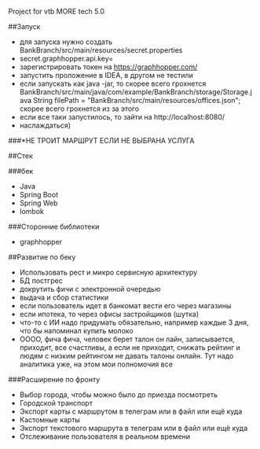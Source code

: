 Project for vtb MORE tech 5.0

##Запуск
* для запуска нужно создать BankBranch/src/main/resources/secret.properties
* secret.graphhopper.api.key=
* зарегистрировать токен на https://graphhopper.com/
* запустить проложение в IDEA, в другом не тестили
* если запускать как java -jar, то скорее всего грохнется
  BankBranch/src/main/java/com/example/BankBranch/storage/Storage.java
  String filePath = "BankBranch/src/main/resources/offices.json";
  скорее всего грохнется из за этого
* если все таки запустилось, то зайти на http://localhost:8080/
* наслаждаться)

###*НЕ ТРОИТ МАРШРУТ ЕСЛИ НЕ ВЫБРАНА УСЛУГА

##Стек

###бек
* Java
* Spring Boot
* Spring Web
* lombok

###Сторонние библиотеки
* graphhopper

##Развитие по беку
* Использовать рест и микро сервисную архитектуру
* БД постгрес
* докрутить фичи с электронной очередью
* выдача и сбор статистики
* если пользователь идет в банкомат вести его через магазины
* если ипотека, то через офисы застройщиков (шутка)
* что-то с ИИ надо придумать обязательно, например каждые 3 дня, что бы напоминал купить молоко
* ОООО, фича фича, человек берет талон он лайн, записывается, приходит, все счастливы, а если не приходит, снижать рейтинг и людям с низким рейтингом не давать талоны онлайн. Тут надо аналитика уже, на этом мои полномочия все

###Расширение по фронту
* Выбор города, чтобы можно было до приезда посмотреть
* Городской транспорт
* Экспорт карты с маршрутом в телеграм или в файл или ещё куда
* Кастомные карты
* Экспорт текстового маршрута в телеграм или в файл или ещё куда
* Отслеживание пользователя в реальном времени

